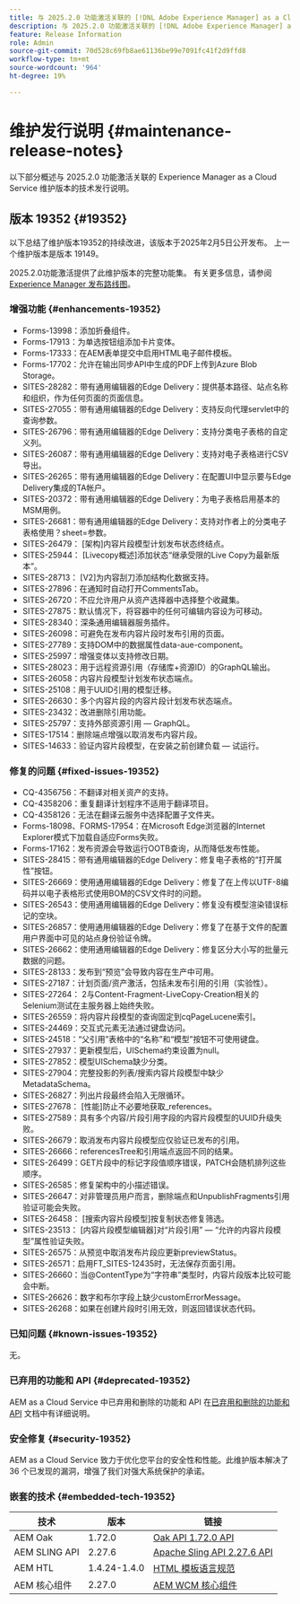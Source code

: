 ```yaml
---
title: 与 2025.2.0 功能激活关联的 [!DNL Adobe Experience Manager] as a Cloud Service 的维护发行说明。
description: 与 2025.2.0 功能激活关联的 [!DNL Adobe Experience Manager] as a Cloud Service 的维护发行说明。
feature: Release Information
role: Admin
source-git-commit: 70d528c69fb8ae61136be99e7091fc41f2d9ffd8
workflow-type: tm+mt
source-wordcount: '964'
ht-degree: 19%

---
```


# 维护发行说明 {#maintenance-release-notes}

以下部分概述与 2025.2.0 功能激活关联的 Experience Manager as a Cloud Service 维护版本的技术发行说明。

## 版本 19352 {#19352}

以下总结了维护版本19352的持续改进，该版本于2025年2月5日公开发布。 上一个维护版本是版本 19149。

2025.2.0功能激活提供了此维护版本的完整功能集。 有关更多信息，请参阅[ Experience Manager 发布路线图](https://experienceleague.adobe.com/zh-hans/docs/experience-manager-release-information/aem-release-updates/update-releases-roadmap)。

### 增强功能 {#enhancements-19352}

* Forms-13998：添加折叠组件。
* Forms-17913：为单选按钮组添加卡片变体。
* Forms-17333：在AEM表单提交中启用HTML电子邮件模板。
* Forms-17702：允许在输出同步API中生成的PDF上传到Azure Blob Storage。
* SITES-28282：带有通用编辑器的Edge Delivery：提供基本路径、站点名称和组织，作为任何页面的页面信息。
* SITES-27055：带有通用编辑器的Edge Delivery：支持反向代理servlet中的查询参数。
* SITES-26796：带有通用编辑器的Edge Delivery：支持分类电子表格的自定义列。
* SITES-26087：带有通用编辑器的Edge Delivery：支持对电子表格进行CSV导出。
* SITES-26265：带有通用编辑器的Edge Delivery：在配置UI中显示要与Edge Delivery集成的TA帐户。
* SITES-20372：带有通用编辑器的Edge Delivery：为电子表格启用基本的MSM用例。
* SITES-26681：带有通用编辑器的Edge Delivery：支持对作者上的分类电子表格使用？sheet=参数。
* SITES-26479： [架构]内容片段模型计划发布状态终结点。
* SITES-25944： [Livecopy概述]添加状态“继承受限的Live Copy为最新版本”。
* SITES-28713： [V2]为内容刮刀添加结构化数据支持。
* SITES-27896：在通知时自动打开CommentsTab。
* SITES-26720：不应允许用户从资产选择器中选择整个收藏集。
* SITES-27875：默认情况下，将容器中的任何可编辑内容设为可移动。
* SITES-28340：深条通用编辑器服务插件。
* SITES-26098：可避免在发布内容片段时发布引用的页面。
* SITES-27789：支持DOM中的数据属性data-aue-component。
* SITES-25997：增强变体以支持修改日期。
* SITES-28023：用于远程资源引用（存储库+资源ID）的GraphQL输出。
* SITES-26058：内容片段模型计划发布状态端点。
* SITES-25108：用于UUID引用的模型迁移。
* SITES-26630：多个内容片段的内容片段计划发布状态端点。
* SITES-23432：改进删除引用功能。
* SITES-25797：支持外部资源引用 — GraphQL。
* SITES-17514：删除端点增强以取消发布内容片段。
* SITES-14633：验证内容片段模型，在安装之前创建负载 — 试运行。

### 修复的问题 {#fixed-issues-19352}

* CQ-4356756：不翻译对相关资产的支持。
* CQ-4358206：重复翻译计划程序不适用于翻译项目。
* CQ-4358126：无法在翻译云服务中选择配置子文件夹。
* Forms-18098、FORMS-17954：在Microsoft Edge浏览器的Internet Explorer模式下加载自适应Forms失败。
* Forms-17162：发布资源会导致运行OOTB查询，从而降低发布性能。
* SITES-28415：带有通用编辑器的Edge Delivery：修复电子表格的“打开属性”按钮。
* SITES-26669：使用通用编辑器的Edge Delivery：修复了在上传以UTF-8编码并以电子表格形式使用BOM的CSV文件时的问题。
* SITES-26543：使用通用编辑器的Edge Delivery：修复没有模型渲染错误标记的空块。
* SITES-26857：使用通用编辑器的Edge Delivery：修复了在基于文件的配置用户界面中可见的站点身份验证令牌。
* SITES-26662：使用通用编辑器的Edge Delivery：修复区分大小写的批量元数据的问题。
* SITES-28133：发布到“预览”会导致内容在生产中可用。
* SITES-27187：计划页面/资产激活，包括未发布引用的引用（实验性）。
* SITES-27264： 2与Content-Fragment-LiveCopy-Creation相关的Selenium测试在主服务器上始终失败。
* SITES-26559：将内容片段模型的查询固定到cqPageLucene索引。
* SITES-24469：交互式元素无法通过键盘访问。
* SITES-24518：“父引用”表格中的“名称”和“模型”按钮不可使用键盘。
* SITES-27937：更新模型后，UISchema约束设置为null。
* SITES-27852：模型UISchema缺少分类。
* SITES-27904：完整投影的列表/搜索内容片段模型中缺少MetadataSchema。
* SITES-26827：列出片段最终会陷入无限循环。
* SITES-27678： [性能]防止不必要地获取_references。
* SITES-27589：具有多个内容/片段引用字段的内容片段模型的UUID升级失败。
* SITES-26679：取消发布内容片段模型应仅验证已发布的引用。
* SITES-26666：referencesTree和引用端点返回不同的结果。
* SITES-26499：GET片段中的标记字段值顺序错误，PATCH会随机排列这些顺序。
* SITES-26585：修复架构中的小描述错误。
* SITES-26647：对非管理员用户而言，删除端点和UnpublishFragments引用验证可能会失败。
* SITES-26458： [搜索内容片段模型]按复制状态修复筛选。
* SITES-23513： [内容片段模型编辑器]对“片段引用” — “允许的内容片段模型”属性验证失败。
* SITES-26575：从预览中取消发布片段应更新previewStatus。
* SITES-26571：启用FT_SITES-12435时，无法保存页面引用。
* SITES-26660：当@ContentType为“字符串”类型时，内容片段版本比较可能会中断。
* SITES-26626：数字和布尔字段上缺少customErrorMessage。
* SITES-26268：如果在创建片段时引用无效，则返回错误状态代码。

### 已知问题 {#known-issues-19352}

无。

### 已弃用的功能和 API {#deprecated-19352}

AEM as a Cloud Service 中已弃用和删除的功能和 API 在[已弃用和删除的功能和 API](/help/release-notes/deprecated-removed-features.md) 文档中有详细说明。

### 安全修复 {#security-19352}

AEM as a Cloud Service 致力于优化您平台的安全性和性能。此维护版本解决了 36 个已发现的漏洞，增强了我们对强大系统保护的承诺。

### 嵌套的技术 {#embedded-tech-19352}

| 技术 | 版本 | 链接 |
|---|---|---|
| AEM Oak | 1.72.0 | [Oak API 1.72.0 API](https://www.javadoc.io/doc/org.apache.jackrabbit/oak-api/1.72.0/index.html) |
| AEM SLING API | 2.27.6 | [Apache Sling API 2.27.6 API](https://www.javadoc.io/doc/org.apache.sling/org.apache.sling.api/latest/index.html) |
| AEM HTL | 1.4.24-1.4.0 | [HTML 模板语言规范](https://github.com/adobe/htl-spec) |
| AEM 核心组件 | 2.27.0 | [AEM WCM 核心组件](https://github.com/adobe/aem-core-wcm-components) |
